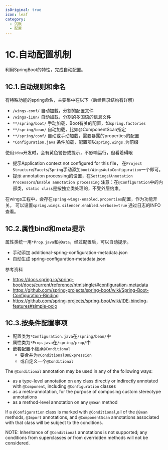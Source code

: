 ```yaml
---
isOriginal: true
icon: leaf
category:
  - 沉默
  - 配置
---
```


# 1C.自动配置机制

利用SpringBoot的特性，完成自动配置。

## 1C.1.自动规则和命名

有特殊功能的spring命名，主要集中在以下（后续目录结构有详解）

* `/wings-conf/` 自动加载，分割的配置文件
* `/wings-i18n/` 自动加载，分割的多国语的信息文件
* `**/spring/boot/` 手动加载，Boot有关的配置，如`spring.factories`
* `**/spring/bean/` 自动加载，比如@ComponentScan指定
* `**/spring/conf/` 自动或手动加载，需要暴露的properties的配置
* `*Configuration.java` 条件加载，配置项以`spring.wings.`为前缀

使用`idea`开发时，会有黄色警告或提示，不影响运行，但看着碍眼

* 提示Application context not configured for this file，
  在`Project Structure`/`Facets`/`Spring`手动添加`boot/WingsAutoConfiguration`一个即可。
* 提示 annotation processing的设置，在`Settings`/`Annotation Processors`/`Enable annotation processing`
  注意：在`@Configuration`中的内部类，`static class`是按独立类处理的，不受外层约束。

在wings工程中，会存在`spring-wings-enabled.properties`配置，作为功能开关。
可以设置`spring.wings.silencer.enabled.verbose=true` 通过日志的INFO查看。

## 1C.2.属性bind和meta提示

属性类统一用`*Prop.java`和`@Data`，经过配置后，可以自动提示。

* 手动添加 additional-spring-configuration-metadata.json
* 自动生成 spring-configuration-metadata.json

参考资料

* <https://docs.spring.io/spring-boot/docs/current/reference/htmlsingle/#configuration-metadata>
* <https://github.com/spring-projects/spring-boot/wiki/Spring-Boot-Configuration-Binding>
* <https://github.com/spring-projects/spring-boot/wiki/IDE-binding-features#simple-pojo>

## 1C.3.按条件配置事项

* 配置类为`*Configuration.java`在`/spring/bean/`中
* 属性类为`*Prop.java`在`/spring/prop/`中
* 嵌套配置不继承`@Conditional`
  - 要合并为`@ConditionalOnExpression`
  - 或自定义一个`@Conditional`

The `@Conditional` annotation may be used in any of the following ways:

* as a type-level annotation on any class directly or
  indirectly annotated with `@Component`, including
  `@Configuration` classes
* as a meta-annotation, for the purpose of composing
  custom stereotype annotations
* as a method-level annotation on any `@Bean` method

If a `@Configuration` class is marked with `@Conditional`,all of the
`@Bean` methods, `@Import` annotations, and `@ComponentScan` annotations
associated with that class will be subject to the conditions.

NOTE: Inheritance of `@Conditional` annotations is not supported;
any conditions from superclasses or from overridden methods will not be considered.
